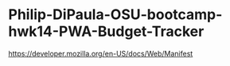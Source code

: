 # Philip-DiPaula-OSU-bootcamp-hwk14-PWA-Budget-Tracker

https://developer.mozilla.org/en-US/docs/Web/Manifest